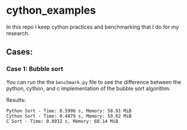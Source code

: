 # cython_examples
In this repo I keep cython practices and benchmarking that I do for my research. 


## Cases:

### Case 1: Bubble sort

You can run the the `benchmark.py` file to see the difference between the python, cython, and c implementation of the bubble sort algorithm.

Results: 

```
Python Sort - Time: 8.5990 s, Memory: 58.91 MiB
Cython Sort - Time: 0.4879 s, Memory: 59.02 MiB
C Sort - Time: 0.8932 s, Memory: 60.14 MiB
```
